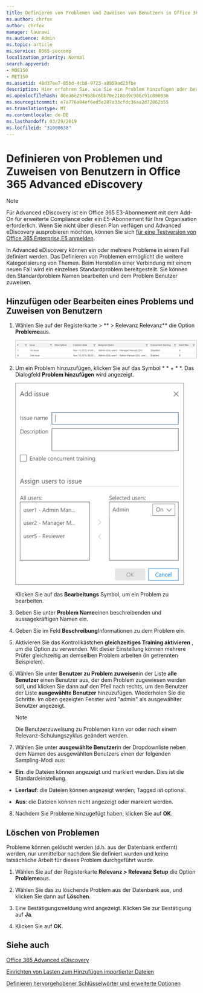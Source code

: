 ```yaml
---
title: Definieren von Problemen und Zuweisen von Benutzern in Office 365 Advanced eDiscovery
ms.author: chrfox
author: chrfox
manager: laurawi
ms.audience: Admin
ms.topic: article
ms.service: O365-seccomp
localization_priority: Normal
search.appverid:
- MOE150
- MET150
ms.assetid: 48d37ee7-05bd-4cb8-9723-a8959ad23fbe
description: Hier erfahren Sie, wie Sie ein Problem hinzufügen oder bearbeiten, indem Sie ihm Benutzer zuweisen oder ein Problem für einen eDiscovery-Fall in Office 365 Advanced eDiscovery löschen.
ms.openlocfilehash: 80ea6e2579b8bc68b70e2181d9c986c91c890836
ms.sourcegitcommit: e7a776a04ef6ed5e287a33cfdc36aa2d72862b55
ms.translationtype: MT
ms.contentlocale: de-DE
ms.lasthandoff: 03/29/2019
ms.locfileid: "31000638"
---
```

# <a name="define-issues-and-assign-users-in-office-365-advanced-ediscovery"></a>Definieren von Problemen und Zuweisen von Benutzern in Office 365 Advanced eDiscovery

> [!NOTE]
> Für Advanced eDiscovery ist ein Office 365 E3-Abonnement mit dem Add-On für erweiterte Compliance oder ein E5-Abonnement für Ihre Organisation erforderlich. Wenn Sie nicht über diesen Plan verfügen und Advanced eDiscovery ausprobieren möchten, können Sie sich [für eine Testversion von Office 365 Enterprise E5 anmelden](https://go.microsoft.com/fwlink/p/?LinkID=698279). 
  
In Advanced eDiscovery können ein oder mehrere Probleme in einem Fall definiert werden. Das Definieren von Problemen ermöglicht die weitere Kategorisierung von Themen. Beim Herstellen einer Verbindung mit einem neuen Fall wird ein einzelnes Standardproblem bereitgestellt. Sie können den Standardproblem Namen bearbeiten und dem Problem Benutzer zuweisen. 
  
## <a name="adding-or-editing-an-issue-and-assigning-users"></a>Hinzufügen oder Bearbeiten eines Problems und Zuweisen von Benutzern

1. Wählen Sie auf der Registerkarte \> ** \> Relevanz Relevanz** die Option **Probleme**aus.
    
    ![Probleme beim Einrichten der Relevanz](media/dfd8f9ef-b167-4ed9-980e-00ae98a97169.png)
  
2. Um ein Problem hinzuzufügen, klicken Sie auf das Symbol * * + * *. Das Dialogfeld **Problem hinzufügen** wird angezeigt. 
    
    ![Relevanz-Setup-Problem](media/c8e94982-139a-472a-b85d-282f2d742046.png)
  
    Klicken Sie auf das **Bearbeitungs** Symbol, um ein Problem zu bearbeiten. 
    
3. Geben Sie unter **Problem Name**einen beschreibenden und aussagekräftigen Namen ein. 
    
4. Geben Sie im Feld **Beschreibung**Informationen zu dem Problem ein.
    
5. Aktivieren Sie das Kontrollkästchen **gleichzeitiges Training aktivieren** , um die Option zu verwenden. Mit dieser Einstellung können mehrere Prüfer gleichzeitig an demselben Problem arbeiten (in getrennten Beispielen). 
    
6. Wählen Sie unter **Benutzer zu Problem zuweisen**in der Liste **alle Benutzer** einen Benutzer aus, der dem Problem zugewiesen werden soll, und klicken Sie dann auf den Pfeil nach rechts, um den Benutzer der Liste **ausgewählte Benutzer** hinzuzufügen. Wiederholen Sie die Schritte. Im oben gezeigten Fenster wird "admin" als ausgewählter Benutzer angezeigt. 
    
    > [!NOTE]
    > Die Benutzerzuweisung zu Problemen kann vor oder nach einem Relevanz-Schulungszyklus geändert werden. 
  
7. Wählen Sie unter **ausgewählte Benutzer**in der Dropdownliste neben dem Namen des ausgewählten Benutzers einen der folgenden Sampling-Modi aus: 
    
  - **Ein**: die Dateien können angezeigt und markiert werden. Dies ist die Standardeinstellung.
    
  - **Leerlauf**: die Dateien können angezeigt werden; Tagged ist optional.
    
  - **Aus**: die Dateien können nicht angezeigt oder markiert werden.
    
8. Nachdem Sie Probleme hinzugefügt haben, klicken Sie auf **OK**.
    
## <a name="deleting-issues"></a>Löschen von Problemen

Probleme können gelöscht werden (d.h. aus der Datenbank entfernt) werden, nur unmittelbar nachdem Sie definiert wurden und keine tatsächliche Arbeit für dieses Problem durchgeführt wurde. 
  
1. Wählen Sie auf der Registerkarte **Relevanz \> Relevanz Setup** die Option **Probleme**aus.
    
2. Wählen Sie das zu löschende Problem aus der Datenbank aus, und klicken Sie dann auf **Löschen**.
    
3. Eine Bestätigungsmeldung wird angezeigt. Klicken Sie zur Bestätigung auf **Ja**. 
    
4. Klicken Sie auf **OK**.
    
## <a name="see-also"></a>Siehe auch

[Office 365 Advanced eDiscovery](office-365-advanced-ediscovery.md)
  
[Einrichten von Lasten zum Hinzufügen importierter Dateien](set-up-loads-to-add-imported-files.md)
  
[Definieren hervorgehobener Schlüsselwörter und erweiterte Optionen](define-highlighted-keywords-and-advanced-options.md)

